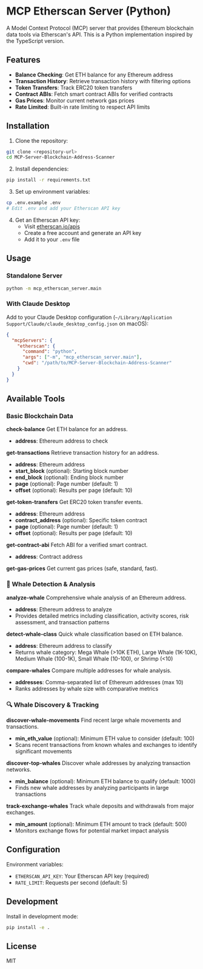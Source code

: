 # MCP Etherscan Server (Python)

A Model Context Protocol (MCP) server that provides Ethereum blockchain data tools via Etherscan's API. This is a Python implementation inspired by the TypeScript version.

## Features

- **Balance Checking**: Get ETH balance for any Ethereum address
- **Transaction History**: Retrieve transaction history with filtering options
- **Token Transfers**: Track ERC20 token transfers
- **Contract ABIs**: Fetch smart contract ABIs for verified contracts
- **Gas Prices**: Monitor current network gas prices
- **Rate Limited**: Built-in rate limiting to respect API limits

## Installation

1. Clone the repository:
```bash
git clone <repository-url>
cd MCP-Server-Blockchain-Address-Scanner
```

2. Install dependencies:
```bash
pip install -r requirements.txt
```

3. Set up environment variables:
```bash
cp .env.example .env
# Edit .env and add your Etherscan API key
```

4. Get an Etherscan API key:
   - Visit [etherscan.io/apis](https://etherscan.io/apis)
   - Create a free account and generate an API key
   - Add it to your `.env` file

## Usage

### Standalone Server
```bash
python -m mcp_etherscan_server.main
```

### With Claude Desktop

Add to your Claude Desktop configuration (`~/Library/Application Support/Claude/claude_desktop_config.json` on macOS):

```json
{
  "mcpServers": {
    "etherscan": {
      "command": "python",
      "args": ["-m", "mcp_etherscan_server.main"],
      "cwd": "/path/to/MCP-Server-Blockchain-Address-Scanner"
    }
  }
}
```

## Available Tools

### Basic Blockchain Data

**check-balance**
Get ETH balance for an address.
- **address**: Ethereum address to check

**get-transactions**
Retrieve transaction history for an address.
- **address**: Ethereum address
- **start_block** (optional): Starting block number
- **end_block** (optional): Ending block number
- **page** (optional): Page number (default: 1)
- **offset** (optional): Results per page (default: 10)

**get-token-transfers**
Get ERC20 token transfer events.
- **address**: Ethereum address
- **contract_address** (optional): Specific token contract
- **page** (optional): Page number (default: 1)
- **offset** (optional): Results per page (default: 10)

**get-contract-abi**
Fetch ABI for a verified smart contract.
- **address**: Contract address

**get-gas-prices**
Get current gas prices (safe, standard, fast).

### 🐋 Whale Detection & Analysis

**analyze-whale**
Comprehensive whale analysis of an Ethereum address.
- **address**: Ethereum address to analyze
- Provides detailed metrics including classification, activity scores, risk assessment, and transaction patterns

**detect-whale-class**
Quick whale classification based on ETH balance.
- **address**: Ethereum address to classify
- Returns whale category: Mega Whale (>10K ETH), Large Whale (1K-10K), Medium Whale (100-1K), Small Whale (10-100), or Shrimp (<10)

**compare-whales**
Compare multiple addresses for whale analysis.
- **addresses**: Comma-separated list of Ethereum addresses (max 10)
- Ranks addresses by whale size with comparative metrics

### 🔍 Whale Discovery & Tracking

**discover-whale-movements**
Find recent large whale movements and transactions.
- **min_eth_value** (optional): Minimum ETH value to consider (default: 100)
- Scans recent transactions from known whales and exchanges to identify significant movements

**discover-top-whales**
Discover whale addresses by analyzing transaction networks.
- **min_balance** (optional): Minimum ETH balance to qualify (default: 1000)
- Finds new whale addresses by analyzing participants in large transactions

**track-exchange-whales**
Track whale deposits and withdrawals from major exchanges.
- **min_amount** (optional): Minimum ETH amount to track (default: 500)
- Monitors exchange flows for potential market impact analysis

## Configuration

Environment variables:
- `ETHERSCAN_API_KEY`: Your Etherscan API key (required)
- `RATE_LIMIT`: Requests per second (default: 5)

## Development

Install in development mode:
```bash
pip install -e .
```

## License

MIT
